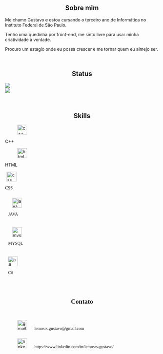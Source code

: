 <body>
<main>
<div>
    <h2 align="center">Sobre mim</h2>
    <p>Me chamo Gustavo e estou cursando o terceiro ano de Informática no Instituto Federal de São Paulo.</p>
    <p>Tenho uma quedinha por front-end, me sinto livre para usar minha criatividade 
    à vontade.</p>
    <p>Procuro um estagio onde eu possa crescer e me tornar quem eu almejo ser.</p>
    <br>
</div>
<div>
    <h2 align="center">Status</h2>
    <div>
        <div>
        <picture>
            <source
            srcset="https://github-readme-stats.vercel.app/api?username=lemos-guto&show_icons=true&theme=kacho_ga&rank_icon=github"
            media="(prefers-color-scheme: dark)"
            />
            <source
            srcset="https://github-readme-stats.vercel.app/api?username=lemos-guto&show_icons=true&theme=moltack&hide_rank=true"
            media="(prefers-color-scheme: light), (prefers-color-scheme: no-preference)"
            />
            <img src="https://github-readme-stats.vercel.app/api?username=lemos-guto&show_icons=true&theme=moltack&hide_rank=true" />
        </div>
        <div>
        </picture> 
            <picture>
            <source
            srcset="https://github-readme-stats.vercel.app/api/top-langs/?username=lemos-guto&layout=compact&theme=kacho_ga"
            media="(prefers-color-scheme: dark)"
            />
            <source
            srcset="https://github-readme-stats.vercel.app/api/top-langs/?username=lemos-guto&layout=compact&theme=moltack"
            media="(prefers-color-scheme: light), (prefers-color-scheme: no-preference)"
            />
            <img src="https://github-readme-stats.vercel.app/api/top-langs/?username=lemos-guto&layout=compact&theme=moltack" />
        </picture>
        </div> 
    </div>
    <br>
</div>
<div>
    <br>
    <h2 align="center"> Skills</h2>
    <div>
        <div>
            <figure>
                <img
                src="https://cdn-icons-png.flaticon.com/512/6132/6132222.png"
                alt="c++"
                width="32px">
            </figure>
            <figcaption> C++ </figcaption>
        </div>
        <div>
        <figure>
            <img
            src="https://cdn-icons-png.flaticon.com/512/1532/1532556.png"
            alt="html"
            width="32px">
        </figure>
        <figcaption> HTML </figcaption>
        </div>
        <div>
        <figure style="margin-left:5px;">
            <img
            src="https://cdn-icons-png.flaticon.com/512/732/732190.png"
            alt="css"
            width="32px">
        </figure>
        <figcaption style="font-family: 'Press Start 2P', cursive;"> CSS </figcaption>
        </div>
        <div style="padding: 10px;">
        <figure style="margin-left:13px;">
            <img
            src="https://cdn.icon-icons.com/icons2/1381/PNG/512/java_93883.png"
            alt="java"
            width="32px">
        </figure>
        <figcaption style="font-family: 'Press Start 2P', cursive;"> JAVA </figcaption>
        </div>
        <div style="padding: 10px;">
        <figure style="margin-left:13px;">
            <img
            src="https://cdn.icon-icons.com/icons2/1381/PNG/512/mysqlworkbench_93532.png"
            alt="mysql"
            width="32px">
        </figure>
        <figcaption style="font-family: 'Press Start 2P', cursive;"> MYSQL </figcaption>
        </div>
        <div style="padding: 10px;">
        <figure style="margin-left:-1px;">
            <img
            src="https://cdn.cdnlogo.com/logos/c/27/c.svg"
            alt="c#"
            width="32px">
        </figure>
        <figcaption style="font-family: 'Press Start 2P', cursive;"> C# </figcaption>
        </div>
    </div>
    <br>
</div>
</main>
<footer>
<div>
    <br>
    <h2 style="font-family: 'Press Start 2P', cursive;" align="center"> Contato</h2>
    <br>
    <div style="flex">
        <figure style="display: inline-block">
            <img
            src="https://upload.wikimedia.org/wikipedia/commons/thumb/7/7e/Gmail_icon_%282020%29.svg/2560px-Gmail_icon_%282020%29.svg.png"
            alt="gmail"
            width="32px">
        </figure>
        <figcaption style="margin-left:-20px;font-family: 'Press Start 2P', cursive;display: inline-block"> lemosrs.gustavo@gmail.com </figcaption>
    </div>
    <div style="flex">
        <figure style="display: inline-block">
            <img
            src="https://upload.wikimedia.org/wikipedia/commons/thumb/8/81/LinkedIn_icon.svg/1200px-LinkedIn_icon.svg.png"
            alt="linkedin"
            width="32px">
        </figure>
        <figcaption style="margin-left:-20px;font-family: 'Press Start 2P', cursive;display: inline-block"> https://www.linkedin.com/in/lemosrs-gustavo/ </figcaption>
    </div>
</div>
</footer>
</body>
